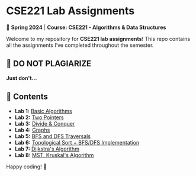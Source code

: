 # **CSE221 Lab Assignments**  

📌 **Spring 2024** | **Course: CSE221 - Algorithms & Data Structures**  

Welcome to my repository for **CSE221 lab assignments**! This repo contains all the assignments I’ve completed throughout the semester.  

## 🚨 **DO NOT PLAGIARIZE**  
**Just don't...**  

## 📂 **Contents**  
- **Lab 1:** [Basic Algorithms](./LAB%201/)  
- **Lab 2:** [Two Pointers](./LAB%202/)  
- **Lab 3:** [Divide & Conquer](./LAB%203/)  
- **Lab 4:** [Graphs](./LAB%204/)
- **Lab 5:** [BFS and DFS Traversals](./LAB%205/)
- **Lab 6:** [Topological Sort + BFS/DFS Implementation](./LAB%206/)
- **Lab 7:** [Dijkstra's Algorithm](./LAB%207/)
- **Lab 8:** [MST, Kruskal's Algorithm](./LAB%208/) 

Happy coding! 🚀
